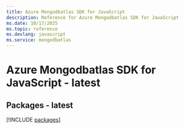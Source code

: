 ```yaml
---
title: Azure Mongodbatlas SDK for JavaScript
description: Reference for Azure Mongodbatlas SDK for JavaScript
ms.date: 10/17/2025
ms.topic: reference
ms.devlang: javascript
ms.service: mongodbatlas
---
```

# Azure Mongodbatlas SDK for JavaScript - latest
## Packages - latest
[!INCLUDE [packages](mongodbatlas-index.md)]